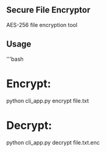 ## Secure File Encryptor
AES-256 file encryption tool

## Usage
'''bash
# Encrypt:
python cli_app.py encrypt file.txt

# Decrypt:
python cli_app.py decrypt file.txt.enc
